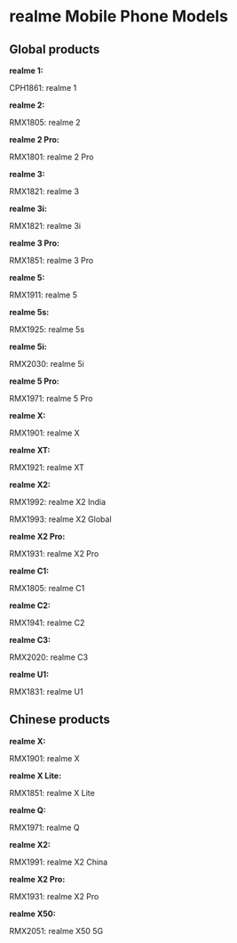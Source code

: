 # realme Mobile Phone Models

## Global products

**realme 1:**

CPH1861: realme 1

**realme 2:**

RMX1805: realme 2

**realme 2 Pro:**

RMX1801: realme 2 Pro

**realme 3:**

RMX1821: realme 3

**realme 3i:**

RMX1821: realme 3i

**realme 3 Pro:**

RMX1851: realme 3 Pro

**realme 5:**

RMX1911: realme 5

**realme 5s:**

RMX1925: realme 5s

**realme 5i:**

RMX2030: realme 5i

**realme 5 Pro:**

RMX1971: realme 5 Pro

**realme X:**

RMX1901: realme X

**realme XT:**

RMX1921: realme XT

**realme X2:**

RMX1992: realme X2 India

RMX1993: realme X2 Global

**realme X2 Pro:**

RMX1931: realme X2 Pro

**realme C1:**

RMX1805: realme C1

**realme C2:**

RMX1941: realme C2

**realme C3:**

RMX2020: realme C3

**realme U1:**

RMX1831: realme U1

## Chinese products

**realme X:**

RMX1901: realme X

**realme X Lite:**

RMX1851: realme X Lite

**realme Q:**

RMX1971: realme Q

**realme X2:**

RMX1991: realme X2 China

**realme X2 Pro:**

RMX1931: realme X2 Pro

**realme X50:**

RMX2051: realme X50 5G
